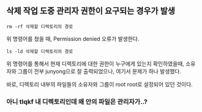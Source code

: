 ## 삭제 작업 도중 관리자 권한이 요구되는 경우가 발생

~~~linux
rm -rf 삭제할 디렉토리의 경로
~~~

위 명령어를 쳤을 때, Permission denied 오류가 발생한다. 

~~~linux
ls -ld 삭제할 디렉토리의 경로
~~~

위 명령어를 통해서 현재 디렉토리에 대한 권한이 누구에게 있는지 확인하였을때, 소유자와 그룹이 전부 junyong으로 잘 출력되었으나, 여기서 문제가 하나 발생했다.

바로, 디렉토리 내부의 파일들의 소유자와 그룹이 root root로 설정되어 있던 것이다.

### 아니 tlqkf 내 디렉토리인데 왜 안의 파일은 관리자가..?

